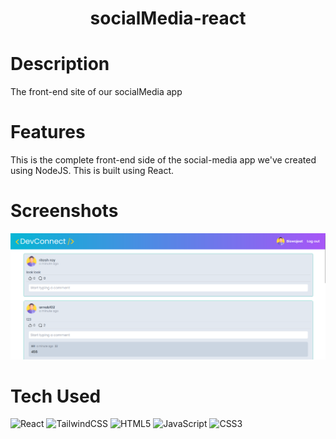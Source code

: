 <div align="center">
      <h1> socialMedia-react</h1>
     </div>


# Description
The front-end site of our socialMedia app

# Features
This is the complete front-end side of the social-media app we've created using NodeJS. This is built using React.

# Screenshots
 <img src="./public/screenshot/currentState.png">
 
# Tech Used
 ![React](https://img.shields.io/badge/react-%2320232a.svg?style=for-the-badge&logo=react&logoColor=%2361DAFB) ![TailwindCSS](https://img.shields.io/badge/tailwindcss-%2338B2AC.svg?style=for-the-badge&logo=tailwind-css&logoColor=white) ![HTML5](https://img.shields.io/badge/html5-%23E34F26.svg?style=for-the-badge&logo=html5&logoColor=white) ![JavaScript](https://img.shields.io/badge/javascript-%23323330.svg?style=for-the-badge&logo=javascript&logoColor=%23F7DF1E) ![CSS3](https://img.shields.io/badge/css3-%231572B6.svg?style=for-the-badge&logo=css3&logoColor=white)
      
